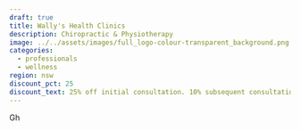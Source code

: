 ```yaml
---
draft: true
title: Wally's Health Clinics
description: Chiropractic & Physiotherapy
image: ../../assets/images/full_logo-colour-transparent_background.png
categories:
  - professionals
  - wellness
region: nsw
discount_pct: 25
discount_text: 25% off initial consultation. 10% subsequent consultation
---
```

Gh
